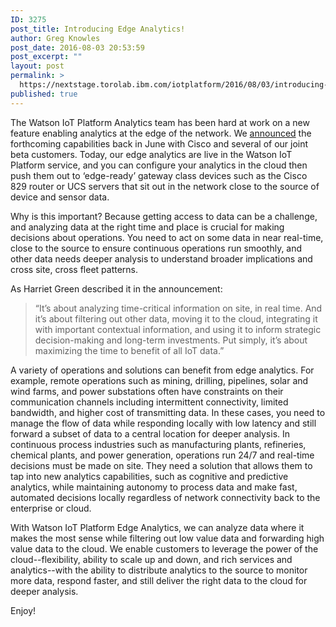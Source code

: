 ```yaml
---
ID: 3275
post_title: Introducing Edge Analytics!
author: Greg Knowles
post_date: 2016-08-03 20:53:59
post_excerpt: ""
layout: post
permalink: >
  https://nextstage.torolab.ibm.com/iotplatform/2016/08/03/introducing-edge-analytics/
published: true
---
```

<p>The Watson IoT Platform Analytics team has been hard at work on a new feature enabling analytics at the edge of the network.  We <a href="https://newsroom.cisco.com/press-release-content?type=webcontent&articleId=1770461" target="_blank">announced</a> the forthcoming capabilities back in June with Cisco and several of our joint beta customers.  Today, our edge analytics are live in the Watson IoT Platform service, and you can configure your analytics in the cloud then push them out to ‘edge-ready’ gateway class devices such as the Cisco 829 router or UCS servers that sit out in the network close to the source of device and sensor data.</p>

<p>Why is this important?  Because getting access to data can be a challenge, and analyzing data at the right time and place is crucial for making decisions about operations.  You need to act on some data in near real-time, close to the source to ensure continuous operations run smoothly, and other data needs deeper analysis to understand broader implications and cross site, cross fleet patterns.</p>

<p>As Harriet Green described it in the announcement:
<blockquote>“It’s about analyzing time-critical information on site, in real time.  And it’s about filtering out other data, moving it to the cloud, integrating it with important contextual information, and using it to inform strategic decision-making and long-term investments.  Put simply, it’s about maximizing the time to benefit of all IoT data.”</blockquote>

<p>A variety of operations and solutions can benefit from edge analytics.  For example, remote operations such as mining, drilling, pipelines, solar and wind farms, and power substations often have constraints on their communication channels including intermittent connectivity, limited bandwidth, and higher cost of transmitting data.  In these cases, you need to manage the flow of data while responding locally with low latency and still forward a subset of data to a central location for deeper analysis.  In continuous process industries such as manufacturing plants, refineries, chemical plants, and power generation, operations run 24/7 and real-time decisions must be made on site.  They need a solution that allows them to tap into new analytics capabilities, such as cognitive and predictive analytics, while maintaining autonomy to process data and make fast, automated decisions locally regardless of network connectivity back to the enterprise or cloud.</p>

<p>With Watson IoT Platform Edge Analytics, we can analyze data where it makes the most sense while filtering out low value data and forwarding high value data to the cloud.  We enable customers to leverage the power of the cloud--flexibility, ability to scale up and down, and rich services and analytics--with the ability to distribute analytics to the source to monitor more data, respond faster, and still deliver the right data to the cloud for deeper analysis.</p>

<p>Enjoy!</p>